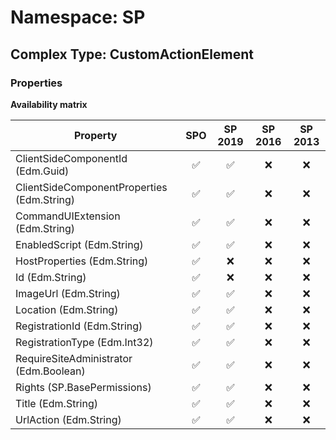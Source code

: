 # Namespace: SP

## Complex Type: CustomActionElement

### Properties

**Availability matrix**

Property | SPO | SP 2019 | SP 2016 | SP 2013
----------|:---:|:-------:|:-------:|:-------:
ClientSideComponentId (Edm.Guid) | ✅ | ✅ | ❌ | ❌
ClientSideComponentProperties (Edm.String) | ✅ | ✅ | ❌ | ❌
CommandUIExtension (Edm.String) | ✅ | ✅ | ❌ | ❌
EnabledScript (Edm.String) | ✅ | ✅ | ❌ | ❌
HostProperties (Edm.String) | ✅ | ❌ | ❌ | ❌
Id (Edm.String) | ✅ | ❌ | ❌ | ❌
ImageUrl (Edm.String) | ✅ | ✅ | ❌ | ❌
Location (Edm.String) | ✅ | ✅ | ❌ | ❌
RegistrationId (Edm.String) | ✅ | ✅ | ❌ | ❌
RegistrationType (Edm.Int32) | ✅ | ✅ | ❌ | ❌
RequireSiteAdministrator (Edm.Boolean) | ✅ | ✅ | ❌ | ❌
Rights (SP.BasePermissions) | ✅ | ✅ | ❌ | ❌
Title (Edm.String) | ✅ | ✅ | ❌ | ❌
UrlAction (Edm.String) | ✅ | ✅ | ❌ | ❌